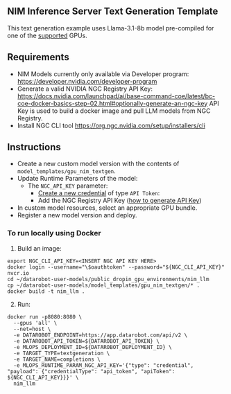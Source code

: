 ## NIM Inference Server Text Generation Template

This text generation example uses Llama-3.1-8b model pre-compiled for one of the [supported](https://docs.nvidia.com/nim/large-language-models/latest/support-matrix.html#llama-3-1-8b-instruct) GPUs.

## Requirements
- NIM Models currently only available via Developer program:
https://developer.nvidia.com/developer-program
- Generate a valid NVIDIA NGC Registry API Key:
https://docs.nvidia.com/launchpad/ai/base-command-coe/latest/bc-coe-docker-basics-step-02.html#optionally-generate-an-ngc-key
API Key is used to build a docker image and pull LLM models from NGC Registry.
- Install NGC CLI tool https://org.ngc.nvidia.com/setup/installers/cli

## Instructions

- Create a new custom model version with the contents of `model_templates/gpu_nim_textgen`.
- Update Runtime Parameters of the model:
  - The `NGC_API_KEY` parameter:
    - [Create a new credential](https://docs.datarobot.com/en/docs/data/connect-data/stored-creds.html#credentials-management) of type `API Token`:
    - Add the NGC Registry API Key ([how to generate API Key](https://docs.nvidia.com/launchpad/ai/base-command-coe/latest/bc-coe-docker-basics-step-02.html#optionally-generate-an-ngc-key))
- In custom model resources, select an appropriate GPU bundle.
- Register a new model version and deploy.

### To run locally using Docker

1. Build an image:
```shell
export NGC_CLI_API_KEY=<INSERT NGC API KEY HERE>
docker login --username="\$oauthtoken" --password="${NGC_CLI_API_KEY}" nvcr.io
cd ~/datarobot-user-models/public_dropin_gpu_environments/nim_llm
cp ~/datarobot-user-models/model_templates/gpu_nim_textgen/* .
docker build -t nim_llm .
```

2. Run:
```shell
docker run -p8080:8080 \
  --gpus 'all' \
  --net=host \
  -e DATAROBOT_ENDPOINT=https://app.datarobot.com/api/v2 \
  -e DATAROBOT_API_TOKEN=${DATAROBOT_API_TOKEN} \
  -e MLOPS_DEPLOYMENT_ID=${DATAROBOT_DEPLOYMENT_ID} \
  -e TARGET_TYPE=textgeneration \
  -e TARGET_NAME=completions \
  -e MLOPS_RUNTIME_PARAM_NGC_API_KEY='{"type": "credential", "payload": {"credentialType": "api_token", "apiToken": ${NGC_CLI_API_KEY}}}' \
  nim_llm
```
